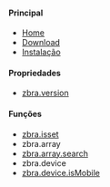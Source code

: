 #### Principal
 - [Home](/index.md)
 - [Download](/download.md)
 - [Instalação](/instalacao.md)

#### Propriedades
 - [zbra.version](/propriedades/zbra.version.md)


#### Funções
- [zbra.isset](/funcoes/zbra.isset.md)
- zbra.array
- [zbra.array.search](/funcoes/zbra.array.search.md)
- zbra.device
- [zbra.device.isMobile](/funcoes/zbra.ismobile.md)
